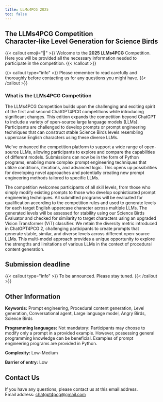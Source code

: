 ```yaml
---
title: LLMs4PCG 2025
toc: false
---
```


## The LLMs4PCG Competition <br/> Character-like Level Generation for Science Birds

{{< callout emoji="👾" >}}
Welcome to the **2025 LLMs4PCG** Competition. Here you will be provided all the necessary information needed to participate in the competition.
{{< /callout >}}

{{< callout type="info" >}}
Please remember to read carefully and thoroughly before contacting us for any questions you might have.
{{< /callout >}}

### What is the LLMs4PCG Competition

The LLMs4PCG Competition builds upon the challenging and exciting spirit of the first and second ChatGPT4PCG competitions while introducing significant changes. This edition expands the competition beyond ChatGPT to include a variety of open-source large language models (LLMs). Participants are challenged to develop prompts or prompt engineering techniques that can construct stable Science Birds levels resembling uppercase English characters using these diverse LLMs.

We've enhanced the competition platform to support a wide range of open-source LLMs, allowing participants to explore and compare the capabilities of different models. Submissions can now be in the form of Python programs, enabling more complex prompt engineering techniques that utilize conditions, iterations, and advanced logic. This opens up possibilities for developing novel approaches and potentially creating new prompt engineering methods tailored to specific LLMs.

The competition welcomes participants of all skill levels, from those who simply modify existing prompts to those who develop sophisticated prompt engineering techniques. All submitted programs will be evaluated for qualification according to the competition rules and used to generate levels for each target English uppercase character across multiple LLMs. The generated levels will be assessed for stability using our Science Birds Evaluator and checked for similarity to target characters using an upgraded Vision Transformer (ViT) classifier. We retain the diversity metric introduced in ChatGPT4PCG 2, challenging participants to create prompts that generate stable, similar, and diverse levels across different open-source LLMs. This multi-model approach provides a unique opportunity to explore the strengths and limitations of various LLMs in the context of procedural content generation.

## Submission deadline

{{< callout type="info" >}}
To be announced. Please stay tuned.
{{< /callout >}}

## Other Information

**Keywords:** Prompt engineering, Procedural content generation, Level generation, Conversational agent, Large language model, Angry Birds, Science Birds

**Programming languages:** Not mandatory: Participants may choose to modify only a prompt in a provided example. However, possessing general programming knowledge can be beneficial. Examples of prompt engineering programs are provided in Python.

**Complexity:** Low-Medium

**Barrier of entry:** Low

## Contact Us

If you have any questions, please contact us at this email address.  
Email address: <chatgpt4pcg@gmail.com>

